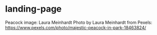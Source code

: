 # landing-page

Peacock image: Laura Meinhardt 
Photo by Laura  Meinhardt from Pexels: https://www.pexels.com/photo/majestic-peacock-in-park-18463824/
